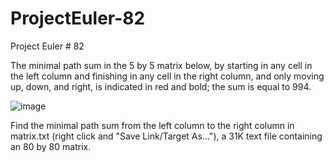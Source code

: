 # ProjectEuler-82
Project Euler # 82

The minimal path sum in the 5 by 5 matrix below, by starting in any cell in the left column and finishing in any cell in the right column, and only moving up, down, and right, is indicated in red and bold; the sum is equal to 994.

 ![image](https://user-images.githubusercontent.com/64757627/218170072-3f0cccba-7799-4443-b951-247daa84db0f.png)
 
Find the minimal path sum from the left column to the right column in matrix.txt (right click and "Save Link/Target As..."), a 31K text file containing an 80 by 80 matrix.

